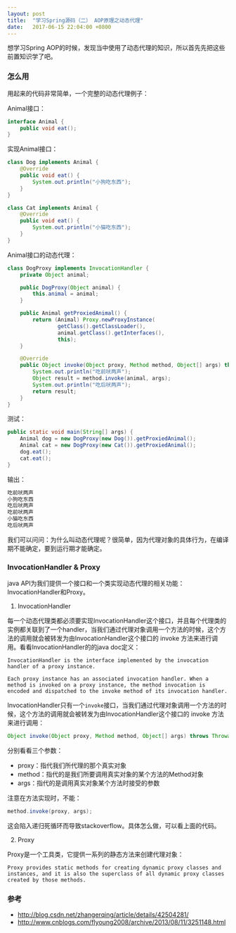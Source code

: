 ```yaml
---
layout: post
title:  "学习Spring源码（二） AOP原理之动态代理"
date:   2017-06-15 22:04:00 +0800
---
```


想学习Spring AOP的时候，发现当中使用了动态代理的知识，所以首先先把这些前置知识学了吧。

### 怎么用

用起来的代码非常简单，一个完整的动态代理例子：

Animal接口：

~~~ java
interface Animal {
    public void eat();
}
~~~

实现Animal接口：

~~~ java
class Dog implements Animal {
    @Override
    public void eat() {
        System.out.println("小狗吃东西");
    }
}

class Cat implements Animal {
    @Override
    public void eat() {
        System.out.println("小猫吃东西");
    }
}
~~~

Animal接口的动态代理：

~~~ java
class DogProxy implements InvocationHandler {
    private Object animal;

    public DogProxy(Object animal) {
        this.animal = animal;
    }

    public Animal getProxiedAnimal() {
        return (Animal) Proxy.newProxyInstance(
                getClass().getClassLoader(),
                animal.getClass().getInterfaces(),
                this);
    }

    @Override
    public Object invoke(Object proxy, Method method, Object[] args) throws Throwable {
        System.out.println("吃前吠两声");
        Object result = method.invoke(animal, args);
        System.out.println("吃后吠两声");
        return result;
    }
}
~~~

测试：

~~~ java
public static void main(String[] args) {
    Animal dog = new DogProxy(new Dog()).getProxiedAnimal();
    Animal cat = new DogProxy(new Cat()).getProxiedAnimal();
    dog.eat();
    cat.eat();
}
~~~

输出：

~~~ java
吃前吠两声
小狗吃东西
吃后吠两声
吃前吠两声
小猫吃东西
吃后吠两声
~~~

我们可以问问：为什么叫动态代理呢？很简单，因为代理对象的具体行为，在编译期不能确定，要到运行期才能确定。

### InvocationHandler & Proxy

java API为我们提供一个接口和一个类实现动态代理的相关功能：InvocationHandler和Proxy。

1. InvocationHandler

每一个动态代理类都必须要实现InvocationHandler这个接口，并且每个代理类的实例都关联到了一个handler，当我们通过代理对象调用一个方法的时候，这个方法的调用就会被转发为由InvocationHandler这个接口的 invoke 方法来进行调用。看看InvocationHandler的的java doc定义：

~~~
InvocationHandler is the interface implemented by the invocation handler of a proxy instance.

Each proxy instance has an associated invocation handler. When a method is invoked on a proxy instance, the method invocation is encoded and dispatched to the invoke method of its invocation handler.
~~~

InvocationHandler只有一个`invoke`接口，当我们通过代理对象调用一个方法的时候，这个方法的调用就会被转发为由InvocationHandler这个接口的 invoke 方法来进行调用：

~~~ java
Object invoke(Object proxy, Method method, Object[] args) throws Throwable
~~~

分别看看三个参数：

- proxy：指代我们所代理的那个真实对象
- method：指代的是我们所要调用真实对象的某个方法的Method对象
- args：指代的是调用真实对象某个方法时接受的参数

注意在方法实现时，不能：

~~~ java
method.invoke(proxy, args);
~~~

这会陷入递归死循环而导致stackoverflow。具体怎么做，可以看上面的代码。

2. Proxy

Proxy是一个工具类，它提供一系列的静态方法来创建代理对象：

~~~
Proxy provides static methods for creating dynamic proxy classes and instances, and it is also the superclass of all dynamic proxy classes created by those methods.
~~~







### 参考

- http://blog.csdn.net/zhangerqing/article/details/42504281/
- http://www.cnblogs.com/flyoung2008/archive/2013/08/11/3251148.html
